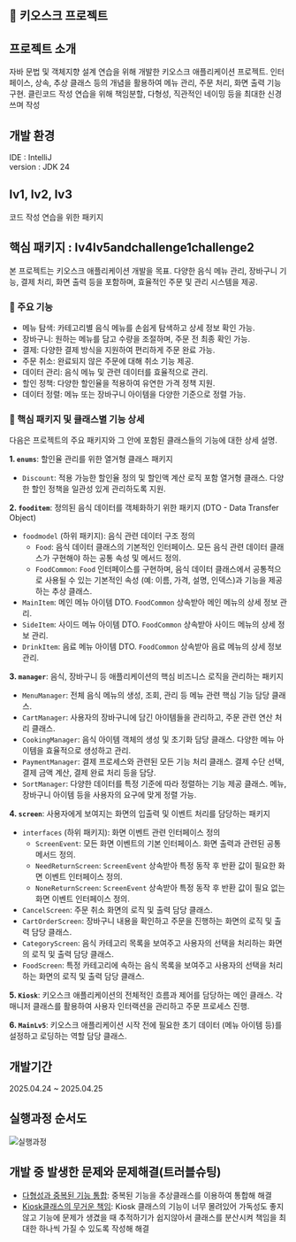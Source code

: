 ## 🍔 키오스크 프로젝트
## 프로젝트 소개
자바 문법 및 객체지향 설계 연습을 위해 개발한 키오스크 애플리케이션 프로젝트. 인터페이스, 상속, 추상 클래스 등의 개념을 활용하여 메뉴 관리, 주문 처리, 화면 출력 기능 구현.
클린코드 작성 연습을 위해 책임분할, 다형성, 직관적인 네이밍 등을 최대한 신경쓰며 작성

## 개발 환경
IDE : IntelliJ<br/>
version : JDK 24

## lv1, lv2, lv3
코드 작성 연습을 위한 패키지<br/>

## 핵심 패키지 : lv4lv5andchallenge1challenge2

본 프로젝트는 키오스크 애플리케이션 개발을 목표. 다양한 음식 메뉴 관리, 장바구니 기능, 결제 처리, 화면 출력 등을 포함하며, 효율적인 주문 및 관리 시스템을 제공.

### 📌 주요 기능

* 메뉴 탐색: 카테고리별 음식 메뉴를 손쉽게 탐색하고 상세 정보 확인 가능.
* 장바구니: 원하는 메뉴를 담고 수량을 조절하며, 주문 전 최종 확인 가능.
* 결제: 다양한 결제 방식을 지원하여 편리하게 주문 완료 가능.
* 주문 취소: 완료되지 않은 주문에 대해 취소 기능 제공.
* 데이터 관리: 음식 메뉴 및 관련 데이터를 효율적으로 관리.
* 할인 정책: 다양한 할인율을 적용하여 유연한 가격 정책 지원.
* 데이터 정렬: 메뉴 또는 장바구니 아이템을 다양한 기준으로 정렬 가능.

### 📂 핵심 패키지 및 클래스별 기능 상세

다음은 프로젝트의 주요 패키지와 그 안에 포함된 클래스들의 기능에 대한 상세 설명.

**1. `enums`**: 할인율 관리를 위한 열거형 클래스 패키지

* `Discount`: 적용 가능한 할인율 정의 및 할인액 계산 로직 포함 열거형 클래스. 다양한 할인 정책을 일관성 있게 관리하도록 지원.

**2. `fooditem`**: 정의된 음식 데이터를 객체화하기 위한 패키지 (DTO - Data Transfer Object)

* `foodmodel` (하위 패키지): 음식 관련 데이터 구조 정의
    * `Food`: 음식 데이터 클래스의 기본적인 인터페이스. 모든 음식 관련 데이터 클래스가 구현해야 하는 공통 속성 및 메서드 정의.
    * `FoodCommon`: `Food` 인터페이스를 구현하며, 음식 데이터 클래스에서 공통적으로 사용될 수 있는 기본적인 속성 (예: 이름, 가격, 설명, 인덱스)과 기능을 제공하는 추상 클래스.
* `MainItem`: 메인 메뉴 아이템 DTO. `FoodCommon` 상속받아 메인 메뉴의 상세 정보 관리.
* `SideItem`: 사이드 메뉴 아이템 DTO. `FoodCommon` 상속받아 사이드 메뉴의 상세 정보 관리.
* `DrinkItem`: 음료 메뉴 아이템 DTO. `FoodCommon` 상속받아 음료 메뉴의 상세 정보 관리.

**3. `manager`**: 음식, 장바구니 등 애플리케이션의 핵심 비즈니스 로직을 관리하는 패키지

* `MenuManager`: 전체 음식 메뉴의 생성, 조회, 관리 등 메뉴 관련 핵심 기능 담당 클래스.
* `CartManager`: 사용자의 장바구니에 담긴 아이템들을 관리하고, 주문 관련 연산 처리 클래스.
* `CookingManager`: 음식 아이템 객체의 생성 및 초기화 담당 클래스. 다양한 메뉴 아이템을 효율적으로 생성하고 관리.
* `PaymentManager`: 결제 프로세스와 관련된 모든 기능 처리 클래스. 결제 수단 선택, 결제 금액 계산, 결제 완료 처리 등을 담당.
* `SortManager`: 다양한 데이터를 특정 기준에 따라 정렬하는 기능 제공 클래스. 메뉴, 장바구니 아이템 등을 사용자의 요구에 맞게 정렬 가능.

**4. `screen`**: 사용자에게 보여지는 화면의 입출력 및 이벤트 처리를 담당하는 패키지

* `interfaces` (하위 패키지): 화면 이벤트 관련 인터페이스 정의
    * `ScreenEvent`: 모든 화면 이벤트의 기본 인터페이스. 화면 출력과 관련된 공통 메서드 정의.
    * `NeedReturnScreen`: `ScreenEvent` 상속받아 특정 동작 후 반환 값이 필요한 화면 이벤트 인터페이스 정의.
    * `NoneReturnScreen`: `ScreenEvent` 상속받아 특정 동작 후 반환 값이 필요 없는 화면 이벤트 인터페이스 정의.
* `CancelScreen`: 주문 취소 화면의 로직 및 출력 담당 클래스.
* `CartOrderScreen`: 장바구니 내용을 확인하고 주문을 진행하는 화면의 로직 및 출력 담당 클래스.
* `CategoryScreen`: 음식 카테고리 목록을 보여주고 사용자의 선택을 처리하는 화면의 로직 및 출력 담당 클래스.
* `FoodScreen`: 특정 카테고리에 속하는 음식 목록을 보여주고 사용자의 선택을 처리하는 화면의 로직 및 출력 담당 클래스.

**5. `Kiosk`**: 키오스크 애플리케이션의 전체적인 흐름과 제어를 담당하는 메인 클래스. 각 매니저 클래스를 활용하여 사용자 인터랙션을 관리하고 주문 프로세스 진행.

**6. `MainLv5`**: 키오스크 애플리케이션 시작 전에 필요한 초기 데이터 (메뉴 아이템 등)를 설정하고 로딩하는 역할 담당 클래스.

## 개발기간
2025.04.24 ~ 2025.04.25<br/>

## 실행과정 순서도
![실행과정](https://github.com/user-attachments/assets/642a060b-ab3c-411f-a814-00237fa17c83)

## 개발 중 발생한 문제와 문제해결(트러블슈팅)
* [다형성과 중복된 기능 통합](https://t-era.tistory.com/143): 중복된 기능을 추상클래스를 이용하여 통합해 해결
* [Kiosk클래스의 무거운 책임](https://t-era.tistory.com/145): Kiosk 클래스의 기능이 너무 몰려있어 가독성도 좋지않고 기능에 문제가 생겼을 때 추적하기가 쉽지않아서 클래스를 분산시켜 책임을 최대한 하나씩 가질 수 있도록 작성해 해결
